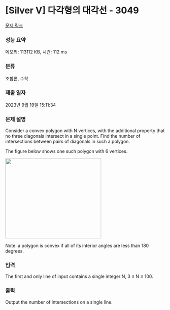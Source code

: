 # [Silver V] 다각형의 대각선 - 3049 

[문제 링크](https://www.acmicpc.net/problem/3049) 

### 성능 요약

메모리: 113112 KB, 시간: 112 ms

### 분류

조합론, 수학

### 제출 일자

2023년 9월 19일 15:11:34

### 문제 설명

<p>Consider a convex polygon with N vertices, with the additional property that no three diagonals intersect in a single point. Find the number of intersections between pairs of diagonals in such a polygon. </p>

<p>The figure below shows one such polygon with 6 vertices. </p>

<p><img alt="" src="" style="height:252px; width:302px"></p>

<p>Note: a polygon is convex if all of its interior angles are less than 180 degrees.</p>

### 입력 

 <p>The first and only line of input contains a single integer N, 3 ≤ N ≤ 100. </p>

<p> </p>

### 출력 

 <p>Output the number of intersections on a single line. </p>

<p> </p>

